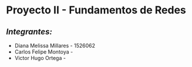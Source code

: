 # Proyecto II - Fundamentos de Redes

## *Integrantes:*

* Diana Melissa Millares - 1526062
* Carlos Felipe Montoya -
* Victor Hugo Ortega -
